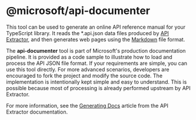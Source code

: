 # @microsoft/api-documenter

This tool can be used to generate an online API reference manual for your TypeScript library.
It reads the \*.api.json data files produced by [API Extractor](https://api-extractor.com/),
and then generates web pages using the [Markdown](https://en.wikipedia.org/wiki/Markdown)
file format.

The **api-documenter** tool is part of Microsoft's production documentation pipeline.
It is provided as a code sample to illustrate how to load and process the
API JSON file format. If your requirements are simple, you can use this tool directly.
For more advanced scenarios, developers are encouraged to fork the project and modify
the source code. The implementation is intentionally kept simple and easy
to understand. This is possible because most of processing is already performed upstream
by API Extractor.

For more information, see the
[Generating Docs](https://api-extractor.com/pages/setup/generating_docs/) article from the API Extractor documentation.
